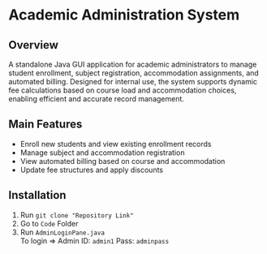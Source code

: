 # Academic Administration System
## Overview
A standalone Java GUI application for academic administrators to manage student enrollment, subject registration, accommodation assignments, and automated billing. Designed for internal use, the system supports dynamic fee calculations based on course load and accommodation choices, enabling efficient and accurate record management.

## Main Features
- Enroll new students and view existing enrollment records
- Manage subject and accommodation registration
- View automated billing based on course and accommodation
- Update fee structures and apply discounts

## Installation
1. Run `git clone "Repository Link"`
2. Go to `Code` Folder
3. Run `AdminLoginPane.java`</br>
To login => Admin ID: `admin1` Pass: `adminpass`
